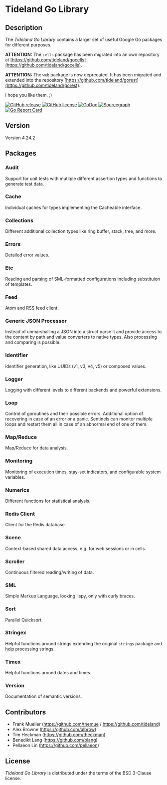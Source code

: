 # Tideland Go Library

## Description

The *Tideland Go Library* contains a larger set of useful Google Go packages
for different purposes.

**ATTENTION:** The `cells` package has been migrated into an own repository
at [https://github.com/tideland/gocells](https://github.com/tideland/gocells).

**ATTENTION:** The `web` package is now deprecated. It has been migrated
and extended into the repository
[https://github.com/tideland/gorest](https://github.com/tideland/gorest).

I hope you like them. ;)

[![GitHub release](https://img.shields.io/github/release/tideland/golib.svg)](https://github.com/tideland/golib)
[![GitHub license](https://img.shields.io/badge/license-New%20BSD-blue.svg)](https://raw.githubusercontent.com/tideland/golib/master/LICENSE)
[![GoDoc](https://godoc.org/github.com/tideland/golib?status.svg)](https://godoc.org/github.com/tideland/golib)
[![Sourcegraph](https://sourcegraph.com/github.com/tideland/golib/-/badge.svg)](https://sourcegraph.com/github.com/tideland/golib?badge)
[![Go Report Card](https://goreportcard.com/badge/github.com/tideland/golib)](https://goreportcard.com/report/github.com/tideland/golib)

## Version

Version 4.24.2

## Packages

### Audit

Support for unit tests with mutliple different assertion types and functions
to generate test data.

### Cache

Individual caches for types implementing the Cacheable interface.

### Collections

Different additional collection types like ring buffer, stack, tree, and more.

### Errors

Detailed error values.

### Etc

Reading and parsing of SML-formatted configurations including substituion
of templates.

### Feed

Atom and RSS feed client.

### Generic JSON Processor

Instead of unmarshalling a JSON into a struct parse it and provide access
to the content by path and value converters to native types. Also processing
and comparing is possible.

### Identifier

Identifier generation, like UUIDs (v1, v3, v4, v5) or composed values.

### Logger

Logging with different levels to different backends and powerful extensions.

### Loop

Control of goroutines and their possible errors. Additional option of recovering
in case of an error or a panic. Sentinels can monitor multiple loops and restart
them all in case of an abnormal end of one of them.

### Map/Reduce

Map/Reduce for data analysis.

### Monitoring

Monitoring of execution times, stay-set indicators, and configurable system variables.

### Numerics

Different functions for statistical analysis.

### Redis Client

Client for the Redis database.

### Scene

Context-based shared data access, e.g. for web sessions or in cells.

### Scroller

Continuous filtered reading/writing of data.

### SML

Simple Markup Language, looking lispy, only with curly braces.

### Sort

Parallel Quicksort.

### Stringex

Helpful functions around strings extending the original `strings` package and
help processing strings.

### Timex

Helpful functions around dates and times.

### Version

Documentation of semantic versions.

## Contributors

- Frank Mueller (https://github.com/themue / https://github.com/tideland)
- Alex Browne (https://github.com/albrow)
- Tim Heckman (https://github.com/theckman)
- Benedikt Lang (https://github.com/blang)
- Pellaeon Lin (https://github.com/pellaeon)

## License

*Tideland Go Library* is distributed under the terms of the BSD 3-Clause license.
